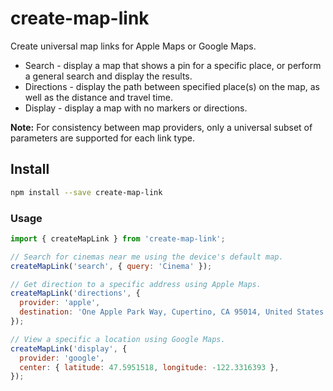 # create-map-link

Create universal map links for Apple Maps or Google Maps.

- Search - display a map that shows a pin for a specific place, or perform a general search and display the results.
- Directions - display the path between specified place(s) on the map, as well as the distance and travel time.
- Display - display a map with no markers or directions.

**Note:** For consistency between map providers, only a universal subset of parameters are supported for each link type.

## Install

```sh
npm install --save create-map-link
```

### Usage

```js
import { createMapLink } from 'create-map-link';

// Search for cinemas near me using the device's default map.
createMapLink('search', { query: 'Cinema' });

// Get direction to a specific address using Apple Maps.
createMapLink('directions', {
  provider: 'apple',
  destination: 'One Apple Park Way, Cupertino, CA 95014, United States',
});

// View a specific a location using Google Maps.
createMapLink('display', {
  provider: 'google',
  center: { latitude: 47.5951518, longitude: -122.3316393 },
});
```
